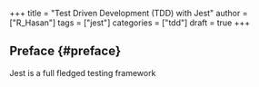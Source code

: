+++
title = "Test Driven Development (TDD) with Jest"
author = ["R_Hasan"]
tags = ["jest"]
categories = ["tdd"]
draft = true
+++

## Preface {#preface}

Jest is a full fledged testing framework
